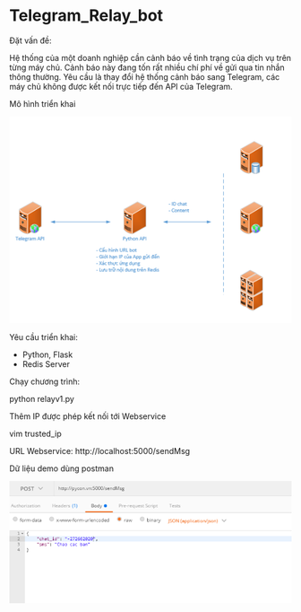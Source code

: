# Telegram_Relay_bot
Đặt vấn đề:

Hệ thống của một doanh nghiệp cần cảnh báo về tình trạng của dịch vụ trên từng máy chủ. Cảnh báo này đang tốn rất nhiều chí phí về gửi qua tin nhắn thông thường. Yêu cầu là thay đổi hệ thống cảnh báo sang Telegram, các máy chủ không được kết nối trực tiếp đến API của Telegram.

Mô hình triển khai

<img src="https://raw.githubusercontent.com/khanhnnvn/Telegram_Relay_bot/master/download.png">

Yêu cầu triển khai:

- Python, Flask
- Redis Server

Chạy chương trình:

python relayv1.py

Thêm IP được phép kết nối tới Webservice

vim trusted_ip

URL Webservice: http://localhost:5000/sendMsg

Dữ liệu demo dùng postman


<img src="https://raw.githubusercontent.com/khanhnnvn/Telegram_Relay_bot/master/Screenshot_1.png">
